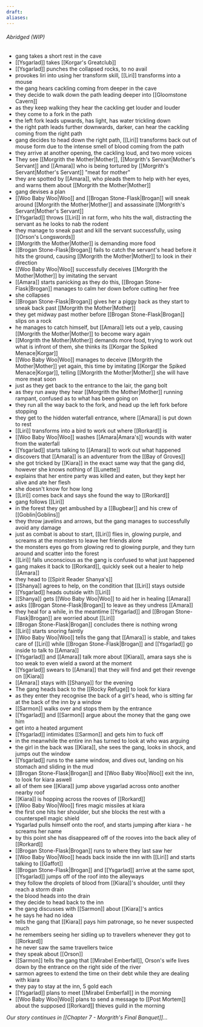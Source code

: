 ```yaml
---
draft: 
aliases:
---
```

###### Abridged (WIP)
- gang takes a short rest in the cave
- [[Ysgarlad]] takes [[Korgar's Greatclub]]
- [[Ysgarlad]] punches the collapsed rocks, to no avail
- provokes liri into using her transform skill, [[Liri]] transforms into a mouse
- the gang hears cackling coming from deeper in the cave
- they decide to walk down the path leading deeper into [[Gloomstone Cavern]]
- as they keep walking they hear the cackling get louder and louder
- they come to a fork in the path
- the left fork leads upwards, has light, has water trickling down
- the right path leads further downwards, darker, can hear the cackling coming from the right path
- gang decides to head down the right path, [[Liri]] transforms back out of mouse form due to the intense smell of blood coming from the path
- they arrive at another opening, the cackling loud, and two more voices
- They see [[Morgrith the Mother|Mother]], [[Morgrith's Servant|Mother's Servant]] and [[Amara]] who is being tortured by [[Morgrith's Servant|Mother's Servant]] "meat for mother"
- they are spotted by [[Amara]], who pleads them to help with her eyes, and warns them about [[Morgrith the Mother|Mother]]
- gang devises a plan
- [[Woo Baby Woo|Woo]] and [[Brogan Stone-Flask|Brogan]] will sneak around [[Morgrith the Mother|Mother]] and assassinate [[Morgrith's Servant|Mother's Servant]]
- [[Ysgarlad]] throws [[Liri]] in rat form, who hits the wall, distracting the servant as he looks to nab the rodent
- they manage to sneak past and kill the servant successfully, using [[Orson's Longswords]]
- [[Morgrith the Mother|Mother]] is demanding more food
- [[Brogan Stone-Flask|Brogan]] fails to catch the servant's head before it hits the ground, causing [[Morgrith the Mother|Mother]] to look in their direction
- [[Woo Baby Woo|Woo]] successfully deceives [[Morgrith the Mother|Mother]] by imitating the servant
- [[Amara]] starts panicking as they do this, [[Brogan Stone-Flask|Brogan]] manages to calm her down before cutting her free
- she collapses
- [[Brogan Stone-Flask|Brogan]] gives her a piggy back as they start to sneak back past [[Morgrith the Mother|Mother]]
- they get midway past mother before [[Brogan Stone-Flask|Brogan]] slips on a rock
- he manages to catch himself, but [[Amara]] lets out a yelp, causing [[Morgrith the Mother|Mother]] to become wary again
- [[Morgrith the Mother|Mother]] demands more food, trying to work out what is infront of them, she thinks its [[Korgar the Spiked Menace|Korgar]]
- [[Woo Baby Woo|Woo]] manages to deceive [[Morgrith the Mother|Mother]] yet again, this time by imitating [[Korgar the Spiked Menace|Korgar]], telling [[Morgrith the Mother|Mother]] she will have more meat soon
- just as they get back to the entrance to the lair, the gang bolt
- as they run away they hear [[Morgrith the Mother|Mother]] running rampant, confused as to what has been going on
- they run all the way back to the fork, and head up the left fork before stopping
- they get to the hidden waterfall entrance, where [[Amara]] is put down to rest
- [[Liri]] transforms into a bird to work out where [[Rorkard]] is
- [[Woo Baby Woo|Woo]] washes [[Amara|Amara's]] wounds with water from the waterfall
- [[Ysgarlad]] starts talking to [[Amara]] to work out what happened
- discovers that [[Amara]] is an adventurer from the [[Bay of Groves]]
- she got tricked by [[Kiara]] in the exact same way that the gang did, however she knows nothing of [[Lunette]]
- explains that her entire party was killed and eaten, but they kept her alive and ate her flesh
- she doesn't know for how long
- [[Liri]] comes back and says she found the way to [[Rorkard]]
- gang follows [[Liri]]
- in the forest they get ambushed by a [[Bugbear]] and his crew of [[Goblin|Goblins]]
- they throw javelins and arrows, but the gang manages to successfully avoid any damage
- just as combat is about to start, [[Liri]] flies in, glowing purple, and screams at the monsters to leave her friends alone
- the monsters eyes go from glowing red to glowing purple, and they turn around and scatter into the forest
- [[Liri]] falls unconscious as the gang is confused to what just happened
- gang makes it back to [[Rorkard]], quickly seek out a healer to help [[Amara]]
- they head to [[Spirit Reader Shanya's]]
- [[Shanya]] agrees to help, on the condition that [[Liri]] stays outside
- [[Ysgarlad]] heads outside with [[Liri]]
- [[Shanya]] gets [[Woo Baby Woo|Woo]] to aid her in healing [[Amara]]
- asks [[Brogan Stone-Flask|Brogan]] to leave as they undress [[Amara]]
- they heal for a while, in the meantime [[Ysgarlad]] and [[Brogan Stone-Flask|Brogan]] are worried about [[Liri]]
- [[Brogan Stone-Flask|Brogan]] concludes there is nothing wrong
- [[Liri]] starts snoring faintly
- [[Woo Baby Woo|Woo]] tells the gang that [[Amara]] is stable, and takes care of [[Liri]] while [[Brogan Stone-Flask|Brogan]] and [[Ysgarlad]] go inside to talk to [[Amara]]
- [[Ysgarlad]] and [[Amara]] talk more about [[Kiara]], amara says she is too weak to even wield a sword at the moment
- [[Ysgarlad]] swears to [[Amara]] that they will find and get their revenge on [[Kiara]]
- [[Amara]] stays with [[Shanya]] for the evening
- The gang heads back to the [[Rocky Refuge]] to look for kiara
- as they enter they recognise the back of a girl's head, who is sitting far at the back of the inn by a window
- [[Sarmon]] walks over and stops them by the entrance
- [[Ysgarlad]] and [[Sarmon]] argue about the money that the gang owe him
- get into a heated argument
- [[Ysgarlad]] intimidates [[Sarmon]] and gets him to fuck off
- in the meanwhile the entire inn has turned to look at who was arguing
- the girl in the back was [[Kiara]], she sees the gang, looks in shock, and jumps out the window
- [[Ysgarlad]] runs to the same window, and dives out, landing on his stomach and sliding in the mud
- [[Brogan Stone-Flask|Brogan]] and [[Woo Baby Woo|Woo]] exit the inn, to look for kiara aswell
- all of them see [[Kiara]] jump above ysgarlad across onto another nearby roof
- [[Kiara]] is hopping across the rooves of [[Rorkard]]
- [[Woo Baby Woo|Woo]] fires magic missiles at kiara
- the first one hits her shoulder, but she blocks the rest with a counterspell magic shield
- Ysgarlad pulls himself onto the roof, and starts jumping after kiara - he screams her name
- by this point she has disappeared off of the rooves into the back alley of [[Rorkard]]
- [[Brogan Stone-Flask|Brogan]] runs to where they last saw her
- [[Woo Baby Woo|Woo]] heads back inside the inn with [[Liri]] and starts talking to [[Gaffot]]
- [[Brogan Stone-Flask|Brogan]] and [[Ysgarlad]] arrive at the same spot, [[Ysgarlad]] jumps off of the roof into the alleyways
- they follow the droplets of blood from [[Kiara]]'s shoulder, until they reach a storm drain
- the blood heads into the drain
- they decide to head back to the inn
- the gang discusses with [[Sarmon]] about [[Kiara]]'s antics
- he says he had no idea
- tells the gang that [[Kiara]] pays him patronage, so he never suspected much
- he remembers seeing her sidling up to travellers whenever they got to [[Rorkard]]
- he never saw the same travellers twice
- they speak about [[Orson]]
- [[Sarmon]] tells the gang that [[Mirabel Emberfall]], Orson's wife lives down by the entrance on the right side of the river
- sarmon agrees to extend the time on their debt while they are dealing with kiara
- they pay to stay at the inn, 5 gold each
- [[Ysgarlad]] plans to meet [[Mirabel Emberfall]] in the morning
- [[Woo Baby Woo|Woo]] plans to send a message to [[Post Mortem]] about the supposed [[Rorkard]] thieves guild in the morning

*Our story continues in [[Chapter 7 - Morgrith's Final Banquet]]...*